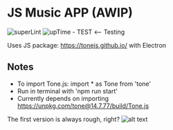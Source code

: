 # JS Music APP (AWIP)
![superLint](https://github.com/cjvillar/js_music_electron/actions/workflows/super-linter.yml/badge.svg)
![upTime - TEST](https://github.com/cjvillar/js_music_electron/actions/workflows/Uptime.yml/badge.svg) <-- Testing


Uses JS package: <https://tonejs.github.io/> with Electron 


## Notes
- To import Tone.js: import * as Tone from 'tone'
- Run in terminal with 'npm run start'
- Currently depends on importing <https://unpkg.com/tone@14.7.77/build/Tone.js>


The first version is always rough, right?
![alt text](https://github.com/cjvillar/js_music_electron/blob/main/src/images/version_1.png "A really ugly and limited UI")


